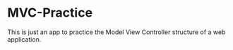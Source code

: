 # MVC-Practice

This is just an app to practice the Model View Controller structure of a web application.